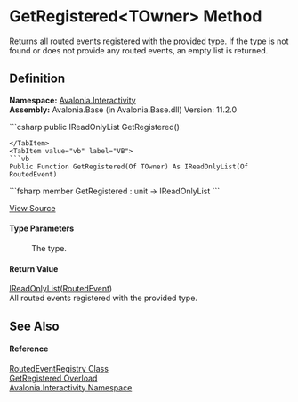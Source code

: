 # GetRegistered&lt;TOwner&gt; Method


Returns all routed events registered with the provided type. If the type is not found or does not provide any routed events, an empty list is returned.



## Definition
**Namespace:** <a href="N_Avalonia_Interactivity">Avalonia.Interactivity</a>  
**Assembly:** Avalonia.Base (in Avalonia.Base.dll) Version: 11.2.0

<Tabs groupId="api-code-preview">
<TabItem value="csharp" label="C#">
```csharp
public IReadOnlyList<RoutedEvent> GetRegistered<TOwner>()

```
</TabItem>
<TabItem value="vb" label="VB">
```vb
Public Function GetRegistered(Of TOwner) As IReadOnlyList(Of RoutedEvent)
```
</TabItem>
<TabItem value="fsharp" label="F#">
```fsharp
member GetRegistered : unit -> IReadOnlyList<RoutedEvent> 
```
</TabItem>
</Tabs>



<a href="https://github.com/AvaloniaUI/Avalonia/tree/master/src/Avalonia.Base/Interactivity/RoutedEventRegistry.cs#L83" title="View the source code">View Source</a>



#### Type Parameters
<dl><dt /><dd>The type.</dd></dl>

#### Return Value
<a href="https://learn.microsoft.com/dotnet/api/system.collections.generic.ireadonlylist-1" target="_blank" rel="noopener noreferrer">IReadOnlyList</a>(<a href="T_Avalonia_Interactivity_RoutedEvent">RoutedEvent</a>)  
All routed events registered with the provided type.

## See Also


#### Reference
<a href="T_Avalonia_Interactivity_RoutedEventRegistry">RoutedEventRegistry Class</a>  
<a href="Overload_Avalonia_Interactivity_RoutedEventRegistry_GetRegistered">GetRegistered Overload</a>  
<a href="N_Avalonia_Interactivity">Avalonia.Interactivity Namespace</a>  

